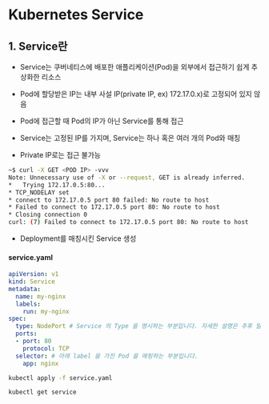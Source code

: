 # Kubernetes Service

## 1. Service란
  - Service는 쿠버네티스에 배포한 애플리케이션(Pod)을 외부에서 접근하기 쉽게 추상화한 리소스
  - Pod에 할당받은 IP는 내부 사설 IP(private IP, ex) 172.17.0.x)로 고정되어 있지 않음
  - Pod에 접근할 때 Pod의 IP가 아닌 Service를 통해 접근
  - Service는 고정된 IP를 가지며, Service는 하나 혹은 여러 개의 Pod와 매칭

- Private IP로는 접근 불가능
```bash
~$ curl -X GET <POD IP> -vvv
Note: Unnecessary use of -X or --request, GET is already inferred.
*   Trying 172.17.0.5:80...
* TCP_NODELAY set
* connect to 172.17.0.5 port 80 failed: No route to host
* Failed to connect to 172.17.0.5 port 80: No route to host
* Closing connection 0
curl: (7) Failed to connect to 172.17.0.5 port 80: No route to host
```

- Deployment를 매칭시킨 Service 생성
#### service.yaml
```yaml
apiVersion: v1
kind: Service
metadata:
  name: my-nginx
  labels:
    run: my-nginx
spec:
  type: NodePort # Service 의 Type 을 명시하는 부분입니다. 자세한 설명은 추후 말씀드리겠습니다.
  ports:
  - port: 80
    protocol: TCP
  selector: # 아래 label 을 가진 Pod 을 매핑하는 부분입니다.
    app: nginx 
```

```bash
kubectl apply -f service.yaml

kubectl get service
```

